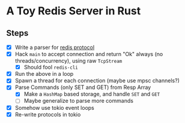# A Toy Redis Server in Rust



## Steps

* [x] Write a parser for [redis protocol](https://redis.io/topics/protocol)
* [x] Hack `main` to accept connection and return "Ok" always (no threads/concurrency), using raw `TcpStream`
  * [x] Should fool `redis-cli`
* [x] Run the above in a loop
* [x] Spawn a thread for each connection (maybe use mpsc channels?)
* [x] Parse Commands (only SET and GET) from Resp Array
  * [x] Make a `HashMap` based storage, and handle `SET` and `GET`
  * [ ] Maybe generalize to parse more commands
* [x] Somehow use tokio event loops
* [x] Re-write protocols in tokio